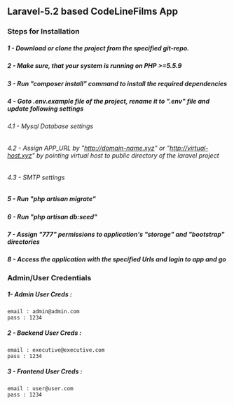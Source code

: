 ## Laravel-5.2 based CodeLineFilms App

### Steps for Installation
##### 1 - Download or clone the project from the specified git-repo.
##### 2 - Make sure, that your system is running on PHP >=5.5.9
##### 3 - Run "composer install" command to install the required dependencies
##### 4 - Goto .env.example file of the project, rename it to ".env" file and update following settings
  ###### 4.1 - Mysql Database settings
  ###### 4.2 - Assign APP_URL by "http://domain-name.xyz" or "http://virtual-host.xyz" by pointing virtual host to public directory of the laravel project
  ###### 4.3 - SMTP settings
##### 5 - Run "php artisan migrate"
##### 6 - Run "php artisan db:seed"
##### 7 - Assign "777" permissions to application's "storage" and "bootstrap" directories
##### 8 - Access the application with the specified Urls and login to app and go

### Admin/User Credentials
##### 1- Admin User Creds :
    email : admin@admin.com
    pass : 1234
##### 2 - Backend User Creds :
    email : executive@executive.com
    pass : 1234
##### 3 - Frontend User Creds :
    email : user@user.com
    pass : 1234
